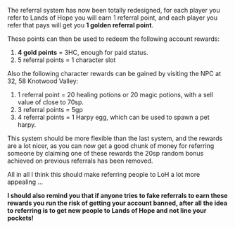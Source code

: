 The referral system has now been totally redesigned, for each player you refer to Lands of Hope you will earn 1 referral point, and each player you refer that pays will get you **1 golden referral point**.

These points can then be used to redeem the following account rewards:

1.  **4 gold points** = 3HC, enough for paid status.
2.  5 referral points = 1 character slot

Also the following character rewards can be gained by visiting the NPC at 32, 58 Knotwood Valley:

1.  1 referral point = 20 healing potions or 20 magic potions, with a sell value of close to 70sp.
2.  3 referral points = 5gp
3.  4 referral points = 1 Harpy egg, which can be used to spawn a pet harpy.

This system should be more flexible than the last system, and the rewards are a lot nicer, as you can now get a good chunk of money for referring someone by claiming one of these rewards the 20sp random bonus achieved on previous referrals has been removed.

All in all I think this should make referring people to LoH a lot more appealing ...

**I should also remind you that if anyone tries to fake referrals to earn these rewards you run the risk of getting your account banned, after all the idea to referring is to get new people to Lands of Hope and not line your pockets!**